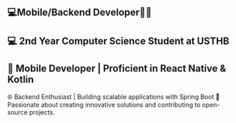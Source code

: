 ## 💻Mobile/Backend Developer🧑‍🎨

## 💻 2nd Year Computer Science Student at USTHB
## 📱 Mobile Developer | Proficient in React Native & Kotlin
🌐 Backend Enthusiast | Building scalable applications with Spring Boot
🚀 Passionate about creating innovative solutions and contributing to open-source projects.


<!--
**mohanddo/mohanddo** is a ✨ _special_ ✨ repository because its `README.md` (this file) appears on your GitHub profile.

Here are some ideas to get you started:

- 🔭 I’m currently working on ...
- 🌱 I’m currently learning ...
- 👯 I’m looking to collaborate on ...
- 🤔 I’m looking for help with ...
- 💬 Ask me about ...
- 📫 How to reach me: ...
- 😄 Pronouns: ...
- ⚡ Fun fact: ...
-->
